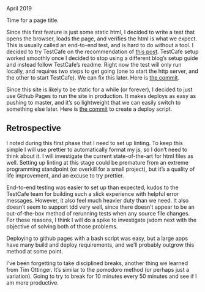 <div class="publishDate">April 2019</div>

Time for a page title.

Since this first feature is just some static html, I decided to write a test that opens the browser, loads the page, and verifies the html is what we expect. This is usually called an end-to-end test, and is hard to do without a tool. I decided to try TestCafe on the recommendation of <a href="https://medium.com/welldone-software/an-overview-of-javascript-testing-in-2018-f68950900bc3">this post</a>. TestCafe setup worked smoothly once I decided to stop using a different blog’s setup guide and instead follow TestCafe’s readme. Right now the test will only run locally, and requires two steps to get going (one to start the http server, and the other to start TestCafe). We can fix this later. Here is <a href="https://github.com/alexmiddeleer/agile-blog/commit/3adee0411a887dae29a1fed8d16f695a358dde36">the commit</a>.

Since this site is likely to be static for a while (or forever), I decided to just use Github Pages to run the site in production. It makes deploys as easy as pushing to master, and it’s so lightweight that we can easily switch to something else later. Here is <a href="https://github.com/alexmiddeleer/agile-blog/commit/484006a8062a726f79934f92db32e06424966338">the commit</a> to create a deploy script.

## Retrospective

I noted during this first phase that I need to set up linting. To keep this simple I will use prettier to automatically format my js, so I don’t need to think about it. I will investigate the current state-of-the-art for html files as well. Setting up linting at this stage could be premature from an extreme programming standpoint (or overkill for a small project), but it’s a quality of life improvement, and an excuse to try prettier.

End-to-end testing was easier to set up than expected, kudos to the TestCafe team for building such a slick experience with helpful error messages. However, it also feel much heavier duty than we need. It also doesn’t seem to support tdd very well, since there doesn’t appear to be an out-of-the-box method of rerunning tests when any source file changes. For these reasons, I think I will do a spike to investigate jsdom next with the objective of solving both of those problems.

Deploying to github pages with a bash script was easy, but a large apps have many build and deploy requirements, and we’ll probably outgrow this method at some point.

I’ve been forgetting to take disciplined breaks, another thing we learned from Tim Ottinger. It’s similar to the pomodoro method (or perhaps just a variation). Going to try to break for 10 minutes every 50 minutes and see if I am more productive.
